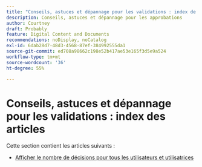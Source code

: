```yaml
---
title: "Conseils, astuces et dépannage pour les validations : index de l’article"
description: Conseils, astuces et dépannage pour les approbations
author: Courtney
draft: Probably
feature: Digital Content and Documents
recommendations: noDisplay, noCatalog
exl-id: 6dab28d7-48d3-4568-87ef-384992555da1
source-git-commit: ed708a98662c198e52b417ae53e165f3d5e9a524
workflow-type: tm+mt
source-wordcount: '36'
ht-degree: 55%

---
```


# Conseils, astuces et dépannage pour les validations : index des articles

Cette section contient les articles suivants :

* [Afficher le nombre de décisions pour tous les utilisateurs et utilisatrices](/help/quicksilver/review-and-approve-work/tips-tricks-troubleshooting-approvals/view-number-of-decisions-for-users.md)
